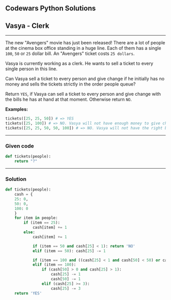 
Codewars Python Solutions
---
## Vasya - Clerk <br>
---
The new "Avengers" movie has just been released! There are a lot of people at the cinema box office standing in a huge line. Each of them has a single ```100```, ```50``` or ```25``` dollar bill. An "Avengers" ticket costs ```25 dollars```.

Vasya is currently working as a clerk. He wants to sell a ticket to every single person in this line.

Can Vasya sell a ticket to every person and give change if he initially has no money and sells the tickets strictly in the order people queue?

Return ```YES```, if Vasya can sell a ticket to every person and give change with the bills he has at hand at that moment. Otherwise return ```NO```.

**Examples:**
```python
tickets([25, 25, 50]) # => YES 
tickets([25, 100]) # => NO. Vasya will not have enough money to give change to 100 dollars
tickets([25, 25, 50, 50, 100]) # => NO. Vasya will not have the right bills to give 75 dollars of change (you can't make two bills of 25 from one of 50)
```


---
### Given code
```python
def tickets(people):
    return "?"
```
---
### Solution
```python
def tickets(people):
    cash = {
    25: 0,
    50: 0,
    100: 0
    }
    for item in people:
        if (item == 25):
            cash[item] += 1
        else:
            cash[item] += 1

            if (item == 50 and cash[25] < 1): return 'NO'
            elif (item == 50): cash[25] -= 1

            if (item == 100 and ((cash[25] < 1 and cash[50] < 50) or cash[25] < 3)): return 'NO'
            elif (item == 100):
                if (cash[50] > 0 and cash[25] > 1):
                    cash[25] -= 1
                    cash[50] -= 1
                elif (cash[25] >= 3):
                    cash[25] -= 3
    return 'YES'
```

